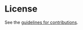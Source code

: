 # License

See the
[guidelines for contributions](https://github.com/ietf-wg-vcon/draft-petrie-vcon-vcon-container/blob/main/CONTRIBUTING.md).
